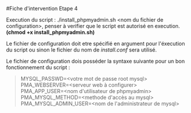 #Fiche d'intervention Etape 4

Execution du script : ./install\_phpmyadmin.sh <nom du fichier de configuration\>, penser à verifier que le script est autorisé en execution. **(chmod +x install_phpmyadmin.sh)**

Le fichier de configuration doit etre spécifié en argument pour l'éxecution du script ou sinon le fichier du nom de *install.conf* sera utilisé.

Le fichier de configuration dois posséder la syntaxe suivante pour un bon fonctionnement du script :
>  MYSQL\_PASSWD=<votre mot de passe root mysql\>  
>  PMA\_WEBSERVER=<serveur web à configurer\>  
>  PMA\_APP\_USER=<nom d'utilisateur de phpmyadmin\>  
>  PMA\_MYSQL\_METHOD=<methode d'accès au mysql\>  
>  PMA\_MYSQL\_ADMIN\_USER=<nom de l'administrateur de mysql\>

